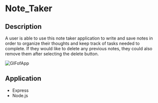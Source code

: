 # Note_Taker

## Description
A user is able to use this note taker application to write and save notes in order to organize their thoughts and keep track of tasks needed to complete. If they would like to delete any previous notes, they could also remove them after selecting the delete button.

![GIFofApp](https://github.com/Boaardz56/Note_Taker/blob/master/Develop/public/assets/hw11gif.gif)

## Application

* Express
* Node.js
